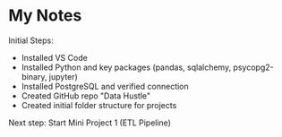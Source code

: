 # My Notes

Initial Steps:

- Installed VS Code  
- Installed Python and key packages (pandas, sqlalchemy, psycopg2-binary, jupyter)  
- Installed PostgreSQL and verified connection  
- Created GitHub repo "Data Hustle"  
- Created initial folder structure for projects  

Next step: Start Mini Project 1 (ETL Pipeline)
